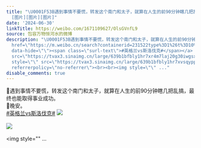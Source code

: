 ```yaml
---
title: "\U0001F53B遇到事情不要慌，转发这个南门和太子，就算在人生的前90分钟瞎几把乱搞，最终也能取得事业成功。\U0001F53B晚安。#英格兰vs斯洛伐克#
  [图片][图片][图片]"
date: '2024-06-30'
linkTitle: https://weibo.com/1671109627/OlsGVnfL9
source: 包容万物恒河水的微博
description: "\U0001F53B遇到事情不要慌，转发这个南门和太子，就算在人生的前90分钟瞎几把乱搞，最终也能取得事业成功。<br>\U0001F53B晚安。<br><a
  href=\"https://m.weibo.cn/search?containerid=231522type%3D1%26t%3D10%26q%3D%23%E8%8B%B1%E6%A0%BC%E5%85%B0vs%E6%96%AF%E6%B4%9B%E4%BC%90%E5%85%8B%23\"
  data-hide=\"\"><span class=\"surl-text\">#英格兰vs斯洛伐克#</span></a> <img style=\"\"
  src=\"https://tvax3.sinaimg.cn/large/639b1bfbly1hr7xr4m7laj20g30iwgsx.jpg\" referrerpolicy=\"no-referrer\"><br><br><img
  style=\"\" src=\"https://tvax3.sinaimg.cn/large/639b1bfbly1hr7xvsqyppj20kj18gjy6.jpg\"
  referrerpolicy=\"no-referrer\"><br><br><img style=\"\" ..."
disable_comments: true
---
```

🔻遇到事情不要慌，转发这个南门和太子，就算在人生的前90分钟瞎几把乱搞，最终也能取得事业成功。<br>🔻晚安。<br><a href="https://m.weibo.cn/search?containerid=231522type%3D1%26t%3D10%26q%3D%23%E8%8B%B1%E6%A0%BC%E5%85%B0vs%E6%96%AF%E6%B4%9B%E4%BC%90%E5%85%8B%23" data-hide=""><span class="surl-text">#英格兰vs斯洛伐克#</span></a> <img style="" src="https://tvax3.sinaimg.cn/large/639b1bfbly1hr7xr4m7laj20g30iwgsx.jpg" referrerpolicy="no-referrer"><br><br><img style="" src="https://tvax3.sinaimg.cn/large/639b1bfbly1hr7xvsqyppj20kj18gjy6.jpg" referrerpolicy="no-referrer"><br><br><img style="" ...